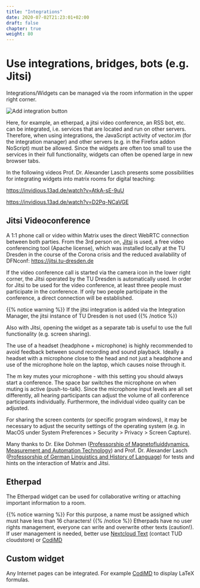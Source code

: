 ```yaml
---
title: "Integrations"
date: 2020-07-02T21:23:01+02:00
draft: false
chapter: true
weight: 80
---
```


# Use integrations, bridges, bots (e.g. Jitsi)

Integrations/Widgets can be managed via the room information in the upper right corner.

![Add integration button](/images/01_Widgets_en.png)

Here, for example, an etherpad, a jitsi video conference, an RSS bot, etc. can be integrated, i.e. services that are located and run on other servers. Therefore, when using integrations, the JavaScript activity of vector.im (for the integration manager) and other servers (e.g. in the Firefox addon NoScript) must be allowed. Since the widgets are often too small to use the services in their full functionality, widgets can often be opened large in new browser tabs.

In the following videos Prof. Dr. Alexander Lasch presents some possibilities for integrating widgets into matrix rooms for digital teaching:

https://invidious.13ad.de/watch?v=AtkA-sE-9uU

https://invidious.13ad.de/watch?v=D2Pq-NCaVGE

## Jitsi Videoconference

A 1:1 phone call or video within Matrix uses the direct WebRTC connection between both parties. From the 3rd person on, [Jitsi](https://de.wikipedia.org/wiki/Jitsi) is used, a free video conferencing tool (Apache license), which was installed locally at the TU Dresden in the course of the Corona crisis and the reduced availability of DFNconf: https://jitsi.tu-dresden.de

If the video conference call is started via the camera icon in the lower right corner, the Jitsi operated by the TU Dresden is automatically used. In order for Jitsi to be used for the video conference, at least three people must participate in the conference. If only two people participate in the conference, a direct connection will be established.

{{% notice warning %}}
If the jitsi integration is added via the Integration Manager, the jitsi instance of TU Dresden is not used
{{% /notice %}}

Also with Jitsi, opening the widget as a separate tab is useful to use the full functionality (e.g. screen sharing). 

The use of a headset (headphone + microphone) is highly recommended to avoid feedback between sound recording and sound playback. Ideally a headset with a microphone close to the head and not just a headphone and use of the microphone hole on the laptop, which causes noise through it.

The m key mutes your microphone - with this setting you should always start a conference. The space bar switches the microphone on when muting is active (push-to-talk). Since the microphone input levels are all set differently, all hearing participants can adjust the volume of all conference participants individually. Furthermore, the individual video quality can be adjusted. 

For sharing the screen contents (or specific program windows), it may be necessary to adjust the security settings of the operating system (e.g. in MacOS under System Preferences > Security > Privacy > Screen Capture).

Many thanks to Dr. Eike Dohmen ([Professorship of Magnetofluiddynamics, Measurement and Automation Technology](https://tu-dresden.de/ing/maschinenwesen/imd/mfd)) and Prof. Dr. Alexander Lasch ([Professorship of German Linguistics and History of Language](http://tu-dresden.de/gsw/slk/germanistik/gls/)) for tests and hints on the interaction of Matrix and Jitsi.

## Etherpad

The Etherpad widget can be used for collaborative writing or attaching important information to a room.

{{% notice warning %}}
For this purpose, a name must be assigned which must have less than 16 characters!
{{% /notice %}}
Etherpads have no user rights management, everyone can write and overwrite other texts (caution!). If user management is needed, better use [Nextcloud Text](https://github.com/nextcloud/text) (contact TUD cloudstore) or [CodiMD](https://md.inf.tu-dresden.de/)

## Custom widget

Any Internet pages can be integrated. For example [CodiMD](https://md.inf.tu-dresden.de/) to display LaTeX formulas.


